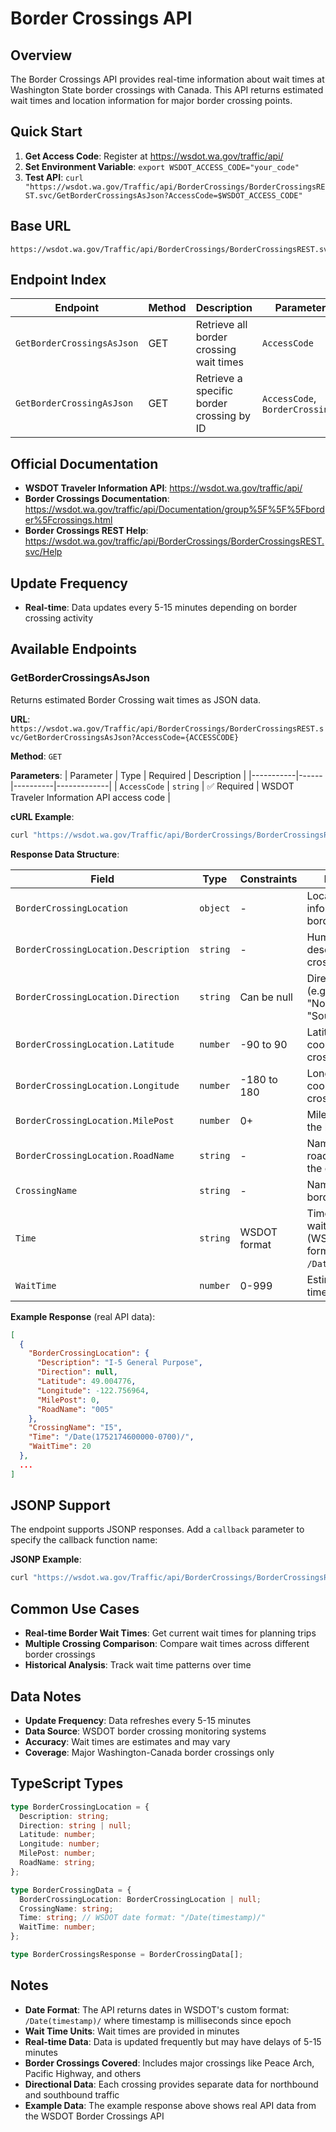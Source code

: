 # Border Crossings API

## Overview

The Border Crossings API provides real-time information about wait times at Washington State border crossings with Canada. This API returns estimated wait times and location information for major border crossing points.

## Quick Start

1. **Get Access Code**: Register at https://wsdot.wa.gov/traffic/api/
2. **Set Environment Variable**: `export WSDOT_ACCESS_CODE="your_code"`
3. **Test API**: `curl "https://wsdot.wa.gov/Traffic/api/BorderCrossings/BorderCrossingsREST.svc/GetBorderCrossingsAsJson?AccessCode=$WSDOT_ACCESS_CODE"`

## Base URL

```
https://wsdot.wa.gov/Traffic/api/BorderCrossings/BorderCrossingsREST.svc
```

## Endpoint Index

| Endpoint | Method | Description | Parameters |
|----------|--------|-------------|------------|
| `GetBorderCrossingsAsJson` | GET | Retrieve all border crossing wait times | `AccessCode` |
| `GetBorderCrossingAsJson` | GET | Retrieve a specific border crossing by ID | `AccessCode`, `BorderCrossingID` |

## Official Documentation

- **WSDOT Traveler Information API**: https://wsdot.wa.gov/traffic/api/
- **Border Crossings Documentation**: https://wsdot.wa.gov/traffic/api/Documentation/group%5F%5F%5Fborder%5Fcrossings.html
- **Border Crossings REST Help**: https://wsdot.wa.gov/traffic/api/BorderCrossings/BorderCrossingsREST.svc/Help

## Update Frequency

- **Real-time**: Data updates every 5-15 minutes depending on border crossing activity

## Available Endpoints

### GetBorderCrossingsAsJson

Returns estimated Border Crossing wait times as JSON data.

**URL**: `https://wsdot.wa.gov/Traffic/api/BorderCrossings/BorderCrossingsREST.svc/GetBorderCrossingsAsJson?AccessCode={ACCESSCODE}`

**Method**: `GET`

**Parameters**:
| Parameter | Type | Required | Description |
|-----------|------|----------|-------------|
| `AccessCode` | `string` | ✅ Required | WSDOT Traveler Information API access code |

**cURL Example**:
```bash
curl "https://wsdot.wa.gov/Traffic/api/BorderCrossings/BorderCrossingsREST.svc/GetBorderCrossingsAsJson?AccessCode=$WSDOT_ACCESS_CODE"
```

**Response Data Structure**:

| Field | Type | Constraints | Description |
|-------|------|-------------|-------------|
| `BorderCrossingLocation` | `object` | - | Location information for the border crossing |
| `BorderCrossingLocation.Description` | `string` | - | Human-readable description of the crossing location |
| `BorderCrossingLocation.Direction` | `string` | Can be null | Direction of travel (e.g., "Northbound", "Southbound") |
| `BorderCrossingLocation.Latitude` | `number` | -90 to 90 | Latitude coordinate of the crossing |
| `BorderCrossingLocation.Longitude` | `number` | -180 to 180 | Longitude coordinate of the crossing |
| `BorderCrossingLocation.MilePost` | `number` | 0+ | Milepost marker on the highway |
| `BorderCrossingLocation.RoadName` | `string` | - | Name of the road/highway at the crossing |
| `CrossingName` | `string` | - | Name of the border crossing |
| `Time` | `string` | WSDOT format | Timestamp of the wait time data (WSDOT date format: `/Date(timestamp)/`) |
| `WaitTime` | `number` | 0-999 | Estimated wait time in minutes |

**Example Response** (real API data):
```json
[
  {
    "BorderCrossingLocation": {
      "Description": "I-5 General Purpose",
      "Direction": null,
      "Latitude": 49.004776,
      "Longitude": -122.756964,
      "MilePost": 0,
      "RoadName": "005"
    },
    "CrossingName": "I5",
    "Time": "/Date(1752174600000-0700)/",
    "WaitTime": 20
  },
  ...
]
```

## JSONP Support

The endpoint supports JSONP responses. Add a `callback` parameter to specify the callback function name:

**JSONP Example**:
```bash
curl "https://wsdot.wa.gov/Traffic/api/BorderCrossings/BorderCrossingsREST.svc/GetBorderCrossingsAsJson?AccessCode=$WSDOT_ACCESS_CODE&callback=myCallback"
```

## Common Use Cases

- **Real-time Border Wait Times**: Get current wait times for planning trips
- **Multiple Crossing Comparison**: Compare wait times across different border crossings
- **Historical Analysis**: Track wait time patterns over time

## Data Notes

- **Update Frequency**: Data refreshes every 5-15 minutes
- **Data Source**: WSDOT border crossing monitoring systems
- **Accuracy**: Wait times are estimates and may vary
- **Coverage**: Major Washington-Canada border crossings only

## TypeScript Types

```typescript
type BorderCrossingLocation = {
  Description: string;
  Direction: string | null;
  Latitude: number;
  Longitude: number;
  MilePost: number;
  RoadName: string;
};

type BorderCrossingData = {
  BorderCrossingLocation: BorderCrossingLocation | null;
  CrossingName: string;
  Time: string; // WSDOT date format: "/Date(timestamp)/"
  WaitTime: number;
};

type BorderCrossingsResponse = BorderCrossingData[];
```

## Notes

- **Date Format**: The API returns dates in WSDOT's custom format: `/Date(timestamp)/` where timestamp is milliseconds since epoch
- **Wait Time Units**: Wait times are provided in minutes
- **Real-time Data**: Data is updated frequently but may have delays of 5-15 minutes
- **Border Crossings Covered**: Includes major crossings like Peace Arch, Pacific Highway, and others
- **Directional Data**: Each crossing provides separate data for northbound and southbound traffic
- **Example Data**: The example response above shows real API data from the WSDOT Border Crossings API 